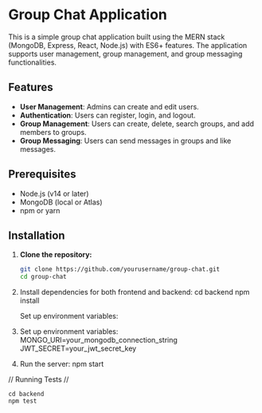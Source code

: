 # Group Chat Application

This is a simple group chat application built using the MERN stack (MongoDB, Express, React, Node.js) with ES6+ features. The application supports user management, group management, and group messaging functionalities.

## Features

- **User Management**: Admins can create and edit users.
- **Authentication**: Users can register, login, and logout.
- **Group Management**: Users can create, delete, search groups, and add members to groups.
- **Group Messaging**: Users can send messages in groups and like messages.

## Prerequisites

- Node.js (v14 or later)
- MongoDB (local or Atlas)
- npm or yarn

## Installation

1.  **Clone the repository:**

    ```bash
    git clone https://github.com/yourusername/group-chat.git
    cd group-chat
    ```

2.  Install dependencies for both frontend and backend:
    cd backend
    npm install

        

    Set up environment variables:

3.  Set up environment variables:
    MONGO_URI=your_mongodb_connection_string
    JWT_SECRET=your_jwt_secret_key
4.  Run the server:
    npm start

// Running Tests //

    cd backend
    npm test
